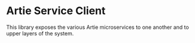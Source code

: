 # Artie Service Client

This library exposes the various Artie microservices to one another and to upper layers of the system.
